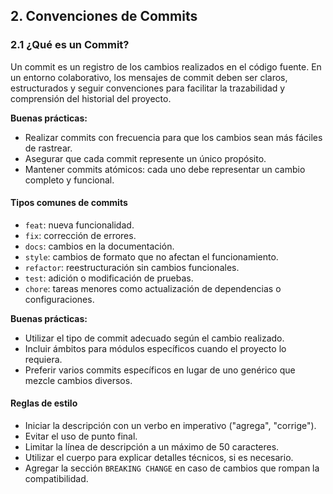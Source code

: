 
## 2. Convenciones de Commits

### 2.1 ¿Qué es un Commit?

Un commit es un registro de los cambios realizados en el código fuente. En un entorno colaborativo, los mensajes de commit deben ser claros, estructurados y seguir convenciones para facilitar la trazabilidad y comprensión del historial del proyecto.

**Buenas prácticas:**
- Realizar commits con frecuencia para que los cambios sean más fáciles de rastrear.
- Asegurar que cada commit represente un único propósito.
- Mantener commits atómicos: cada uno debe representar un cambio completo y funcional.


#### Tipos comunes de commits

- `feat`: nueva funcionalidad.
- `fix`: corrección de errores.
- `docs`: cambios en la documentación.
- `style`: cambios de formato que no afectan el funcionamiento.
- `refactor`: reestructuración sin cambios funcionales.
- `test`: adición o modificación de pruebas.
- `chore`: tareas menores como actualización de dependencias o configuraciones.

**Buenas prácticas:**
- Utilizar el tipo de commit adecuado según el cambio realizado.
- Incluir ámbitos para módulos específicos cuando el proyecto lo requiera.
- Preferir varios commits específicos en lugar de uno genérico que mezcle cambios diversos.

#### Reglas de estilo

- Iniciar la descripción con un verbo en imperativo ("agrega", "corrige").
- Evitar el uso de punto final.
- Limitar la línea de descripción a un máximo de 50 caracteres.
- Utilizar el cuerpo para explicar detalles técnicos, si es necesario.
- Agregar la sección `BREAKING CHANGE` en caso de cambios que rompan la compatibilidad.



